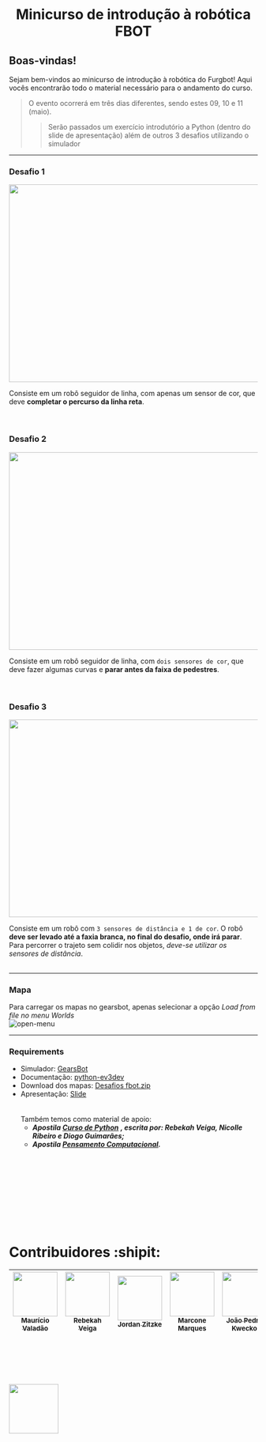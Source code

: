 <h1 align="center"> Minicurso de introdução à robótica FBOT </h1>

## Boas-vindas!
Sejam bem-vindos ao minicurso de introdução à robótica do Furgbot! Aqui vocês encontrarão todo o material necessário para o andamento do curso.
  >O evento ocorrerá em três dias diferentes, sendo estes 09, 10 e 11 (maio).
  >>Serão passados um exercício introdutório a Python (dentro do slide de apresentação) além de outros 3 desafios utilizando o simulador


-----------------------------------------------


### Desafio 1
<img src="https://user-images.githubusercontent.com/86270082/236907185-b35511f2-2eea-45ac-9a01-272ebb5065cf.png" height="400" width="750"> <br />

  Consiste em um robô seguidor de linha, com apenas um sensor de cor, que deve **completar o percurso da linha reta**.<br /><br /><br />


### Desafio 2
<img src="https://user-images.githubusercontent.com/86270082/236908124-7f418bab-1919-4c37-99dc-31cac68c80ff.png" height="400" width="750"><br />

  Consiste em um robô seguidor de linha, com `dois sensores de cor`, que deve fazer algumas curvas e **parar antes da faixa de pedestres**.<br /><br /><br />

### Desafio 3
<img src="https://user-images.githubusercontent.com/86270082/236908623-b041e584-3351-41d2-8c47-091a152dcb65.png" height="400" width="750">

  Consiste em um robô com `3 sensores de distância e 1 de cor`. O robô **deve ser levado até a faxia branca, no final do desafio, onde irá parar**. Para percorrer o trajeto sem colidir nos objetos, *deve-se utilizar os sensores de distância*.<br /><br />

-----------------------------------------------

### Mapa    
Para carregar os mapas no gearsbot, apenas selecionar a opção **Load from file* no menu *Worlds**<br />
![open-menu](https://user-images.githubusercontent.com/31012982/176166348-935b6a34-e980-4a68-8d4e-9fea656bc18c.png)

-----------------------------------------------


### Requirements 

* Simulador: [GearsBot](https://gears.aposteriori.com.sg/)<br />
* Documentação: [python-ev3dev](https://ev3dev-lang.readthedocs.io/projects/python-ev3dev/en/stable/spec.html)<br />
* Download dos mapas: [Desafios fbot.zip](https://github.com/FBOT-SEK/desafios/files/11424899/Desafios.fbot.zip)<br />
* Apresentação: [Slide](https://docs.google.com/presentation/d/1jPHZM_YEZqBGG7dLjz-BFM2F5Pugwf0iRePhnMiuXgo/edit?usp=sharing)<br /><br /><br />
Também temos como material de apoio: <br />
  * ***Apostila [Curso de Python](https://docs.google.com/document/d/1fTTOTRq3PZ1Q_6zR8TGkZjO2mYMDYaezx-h-ZLQpPlE/edit)*** ***, escrita por: Rebekah Veiga, Nicolle Ribeiro e Diogo Guimarães;*** <br />
  * ***Apostila [Pensamento Computacional](https://github.com/FBOT-SEK/desafios/files/11425739/Apostila_Pensamento_Computacional.pdf).***<br /><br /><br /><br /><br /><br /><br /><br /><br /><br />





# Contribuidores :shipit:

| [<img src="https://avatars.githubusercontent.com/u/86270082?v=4" width=90><br><sub>Maurício Valadão</sub>](https://github.com/mvalado) |  [<img src="https://avatars.githubusercontent.com/u/61145169?v=4" width=90><br><sub>Rebekah Veiga</sub>](https://github.com/rebekahveiga) |  [<img src="https://avatars.githubusercontent.com/u/106852957?v=4" width=90><br><sub>Jordan Zitzke</sub>](https://github.com/JordanZitzke) |  [<img src="https://avatars.githubusercontent.com/u/89225783?v=4" width=90><br><sub>Marcone Marques</sub>](https://github.com/Marcone-Sudo) |  [<img src="https://avatars.githubusercontent.com/u/89019869?v=4" width=90><br><sub>João Pedro Kwecko</sub>](https://github.com/jpkwecko) |
| :---: | :---: | :---: | :---: | :---: |

<br /><br /><br /><br /><br /><img src="https://user-images.githubusercontent.com/86270082/236948273-0f74609a-67c8-470c-abf7-31ae90589645.png" height="100" width="100">

